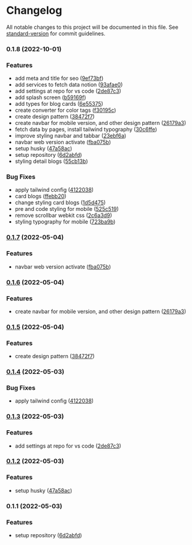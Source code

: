 # Changelog

All notable changes to this project will be documented in this file. See [standard-version](https://github.com/conventional-changelog/standard-version) for commit guidelines.

### 0.1.8 (2022-10-01)


### Features

* add meta and title for seo ([9ef73bf](https://github.com/RendyArthaP/web-portfolio/commit/9ef73bfb2457e1500d46afaab9099e15afcd17bc))
* add services to fetch data notion ([93afae0](https://github.com/RendyArthaP/web-portfolio/commit/93afae05665fa34e577f3a5d10f948b370a5e408))
* add settings at repo for vs code ([2de87c3](https://github.com/RendyArthaP/web-portfolio/commit/2de87c3bf45eeae7423d3cff71375dfaeb4844cb))
* add splash screen ([b59169f](https://github.com/RendyArthaP/web-portfolio/commit/b59169fd2b8492476b56975eac0173874933c999))
* add types for blog cards ([6e55375](https://github.com/RendyArthaP/web-portfolio/commit/6e55375d6305e15bb20b3b7b058b70f034ddbf6b))
* create converter for color tags ([f30195c](https://github.com/RendyArthaP/web-portfolio/commit/f30195cf46d9a940640cd68c93157e7508f1e853))
* create design pattern ([38472f7](https://github.com/RendyArthaP/web-portfolio/commit/38472f7c414713b764c1d688c9cdcb2b645e8827))
* create navbar for mobile version, and other design pattern ([26179a3](https://github.com/RendyArthaP/web-portfolio/commit/26179a35e694edc66ee4c93b3aa36d0084529405))
* fetch data by pages, install tailwind typography ([30c6ffe](https://github.com/RendyArthaP/web-portfolio/commit/30c6ffe42268bd7f774ed02436320e7bbe9e046b))
* improve styling navbar and tabbar ([23ebf6a](https://github.com/RendyArthaP/web-portfolio/commit/23ebf6adaf56a557cfa1765864ba01ec77c4f13a))
* navbar web version activate ([fba075b](https://github.com/RendyArthaP/web-portfolio/commit/fba075b8d118a45b4c1885b17b0977f5af3b6015))
* setup husky ([47a58ac](https://github.com/RendyArthaP/web-portfolio/commit/47a58ac36221fd1a83d2abc058bbc14bfd24c3c7))
* setup repository ([6d2abfd](https://github.com/RendyArthaP/web-portfolio/commit/6d2abfd9b24551b8ec1cad3a85edf700c4545496))
* styling detail blogs ([55cb13b](https://github.com/RendyArthaP/web-portfolio/commit/55cb13be8a1be4a6e2ce58f91cdee296c96005c1))


### Bug Fixes

* apply tailwind config ([4122038](https://github.com/RendyArthaP/web-portfolio/commit/412203817766f55014069dc1e9dbe4bf665fad1d))
* card blogs ([ffebb20](https://github.com/RendyArthaP/web-portfolio/commit/ffebb206b78a94e3f7b43e9de3419fefaaf32e0e))
* change styling card blogs ([1d5d475](https://github.com/RendyArthaP/web-portfolio/commit/1d5d475e1c6d18fc417304ccc2edaa3ec14647c9))
* pre and code styling for mobile ([525c519](https://github.com/RendyArthaP/web-portfolio/commit/525c5195ac52fb2a567bec3c38dcd279b0613df5))
* remove scrollbar webkit css ([2c6a3d9](https://github.com/RendyArthaP/web-portfolio/commit/2c6a3d9143fd5b609977a693215f7592020d94a2))
* styling typography for mobile ([723ba9b](https://github.com/RendyArthaP/web-portfolio/commit/723ba9bd152475f3d82543a94a790d4504bea896))

### [0.1.7](https://github.com/RendyArthaP/web-portfolio/compare/v0.1.6...v0.1.7) (2022-05-04)


### Features

* navbar web version activate ([fba075b](https://github.com/RendyArthaP/web-portfolio/commit/fba075b8d118a45b4c1885b17b0977f5af3b6015))

### [0.1.6](https://github.com/RendyArthaP/web-portfolio/compare/v0.1.5...v0.1.6) (2022-05-04)


### Features

* create navbar for mobile version, and other design pattern ([26179a3](https://github.com/RendyArthaP/web-portfolio/commit/26179a35e694edc66ee4c93b3aa36d0084529405))

### [0.1.5](https://github.com/RendyArthaP/web-portfolio/compare/v0.1.4...v0.1.5) (2022-05-04)


### Features

* create design pattern ([38472f7](https://github.com/RendyArthaP/web-portfolio/commit/38472f7c414713b764c1d688c9cdcb2b645e8827))

### [0.1.4](https://github.com/RendyArthaP/web-portfolio/compare/v0.1.3...v0.1.4) (2022-05-03)


### Bug Fixes

* apply tailwind config ([4122038](https://github.com/RendyArthaP/web-portfolio/commit/412203817766f55014069dc1e9dbe4bf665fad1d))

### [0.1.3](https://github.com/RendyArthaP/web-portfolio/compare/v0.1.2...v0.1.3) (2022-05-03)


### Features

* add settings at repo for vs code ([2de87c3](https://github.com/RendyArthaP/web-portfolio/commit/2de87c3bf45eeae7423d3cff71375dfaeb4844cb))

### [0.1.2](https://github.com/RendyArthaP/web-portfolio/compare/v0.1.1...v0.1.2) (2022-05-03)


### Features

* setup husky ([47a58ac](https://github.com/RendyArthaP/web-portfolio/commit/47a58ac36221fd1a83d2abc058bbc14bfd24c3c7))

### 0.1.1 (2022-05-03)


### Features

* setup repository ([6d2abfd](https://github.com/RendyArthaP/web-portfolio/commit/6d2abfd9b24551b8ec1cad3a85edf700c4545496))

